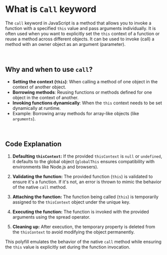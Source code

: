 # What is `Call` keyword

The `call` keyword in JavaScript is a method that allows you to invoke a function with a specified `this` value and pass arguments individually. It is often used when you want to explicitly set the `this` context of a function or reuse a method across different objects.
It can be used to invoke (call) a method with an owner object as an argument (parameter).

&nbsp;

## Why and when to use `call`?

- **Setting the context (`this`)**: When calling a method of one object in the context of another object.
- **Borrowing methods**: Reusing functions or methods defined for one object in the context of another.
- **Invoking functions dynamically**: When the `this` context needs to be set dynamically at runtime.
- Example: Borrowing array methods for array-like objects (like `arguments`).

&nbsp;


## Code Explanation

1. **Defaulting `thisContext`:**
If the provided `thisContext` is `null` or `undefined`, it defaults to the global object (`globalThis` ensures compatibility with environments like Node.js and browsers).

2. **Validating the function:**
The provided function (`this`) is validated to ensure it's a function. If it's not, an error is thrown to mimic the behavior of the native `call` method.

3. **Attaching the function:**
The function being called (`this`) is temporarily assigned to the `thisContext` object under the unique key.

4. **Executing the function:**
The function is invoked with the provided arguments using the spread operator.

5. **Cleaning up:**
After execution, the temporary property is deleted from the `thisContext` to avoid modifying the object permanently.

This polyfill emulates the behavior of the native `call` method while ensuring the `this` value is explicitly set during the function invocation.